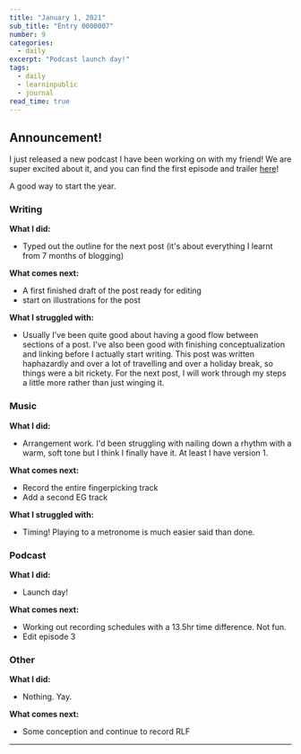 ```yaml
---
title: "January 1, 2021"
sub_title: "Entry 0000007"
number: 9
categories:
  - daily
excerpt: "Podcast launch day!"
tags:
  - daily
  - learninpublic
  - journal
read_time: true
---
```

## Announcement!

I just released a new podcast I have been working on with my friend! We are super excited about it, and you can find the first episode and trailer [here](http://frndshiptime.com)!

A good way to start the year.

### Writing

**What I did:**
- Typed out the outline for the next post (it's about everything I learnt from 7 months of blogging)

**What comes next:**
- A first finished draft of the post ready for editing
- start on illustrations for the post

**What I struggled with:**
- Usually I've been quite good about having a good flow between sections of a post. I've also been good with finishing conceptualization and linking before I actually start writing. This post was written haphazardly and over a lot of travelling and over a holiday break, so things were a bit rickety. For the next post, I will work through my steps a little more rather than just winging it. 

### Music

**What I did:**
- Arrangement work. I'd been struggling with nailing down a rhythm with a warm, soft tone but I think I finally have it. At least I have version 1.

**What comes next:**
- Record the entire fingerpicking track
- Add a second EG track

**What I struggled with:**
- Timing! Playing to a metronome is much easier said than done. 

### Podcast
**What I did:**
- Launch day!

**What comes next:**
- Working out recording schedules with a 13.5hr time difference. Not fun.
- Edit episode 3

### Other
**What I did:**
- Nothing. Yay. 

**What comes next:**
- Some conception and continue to record RLF

---
